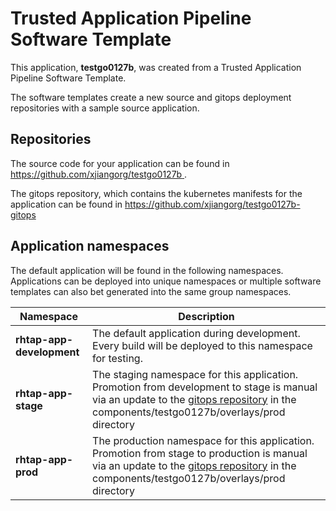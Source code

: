 # Trusted Application Pipeline Software Template

This application, **testgo0127b**, was created from a Trusted Application Pipeline Software Template.

The software templates create a new source and gitops deployment repositories with a sample source application. 

## Repositories

The source code for your application can be found in [https://github.com/xjiangorg/testgo0127b ](https://github.com/xjiangorg/testgo0127b ).
 
The gitops repository, which contains the kubernetes manifests for the application can be found in 
[https://github.com/xjiangorg/testgo0127b-gitops ](https://github.com/xjiangorg/testgo0127b-gitops ) 

## Application namespaces 

The default application will be found in the following namespaces. Applications can be deployed into unique namespaces or multiple software templates can also bet generated into the same group namespaces.  

|  Namespace   |  Description   |  
| -------- | -------- |   
| **rhtap-app-development** | The default application during development. Every build will be deployed to this namespace for testing. | 
| **rhtap-app-stage** | The staging namespace for this application. Promotion from development to stage is manual via an update to the [gitops repository](https://github.com/xjiangorg/testgo0127b-gitops ) in the components/testgo0127b/overlays/prod directory |  
| **rhtap-app-prod** | The production namespace for this application. Promotion from stage to production is manual via an update to the [gitops repository](https://github.com/xjiangorg/testgo0127b-gitops ) in the components/testgo0127b/overlays/prod directory | 